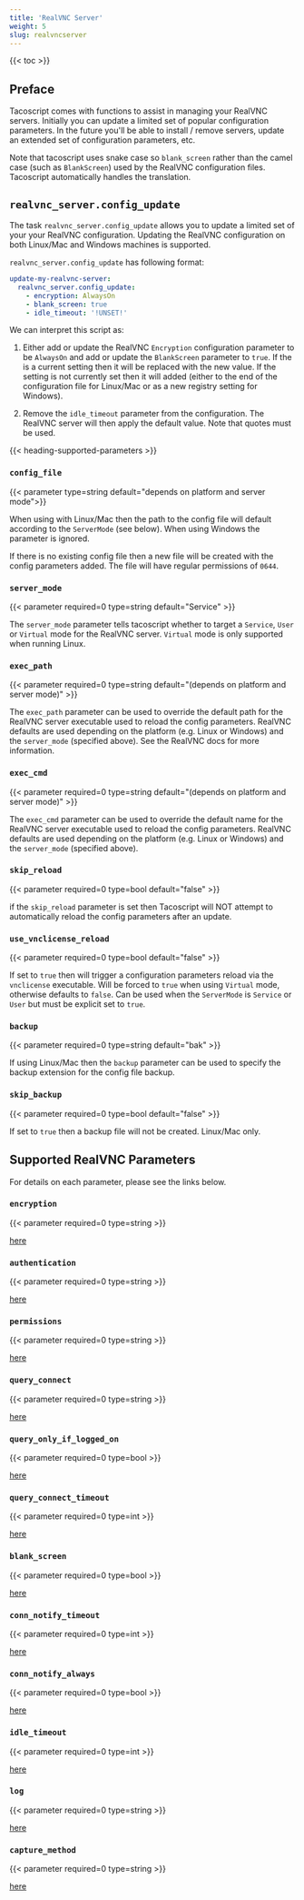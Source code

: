 ```yaml
---
title: 'RealVNC Server'
weight: 5
slug: realvncserver
---
```


{{< toc >}}

## Preface

Tacoscript comes with functions to assist in managing your RealVNC servers. Initially you can update a
limited set of popular configuration parameters. In the future you'll be able to install / remove servers,
update an extended set of configuration parameters, etc.

Note that tacoscript uses snake case so `blank_screen` rather than the camel case (such as `BlankScreen`)
used by the RealVNC configuration files. Tacoscript automatically handles the translation.

## `realvnc_server.config_update`

The task `realvnc_server.config_update` allows you to update a limited set of your your RealVNC
configuration. Updating the RealVNC configuration on both Linux/Mac and Windows machines is supported.

`realvnc_server.config_update` has following format:

```yaml
update-my-realvnc-server:
  realvnc_server.config_update:
    - encryption: AlwaysOn
    - blank_screen: true
    - idle_timeout: '!UNSET!'
```

We can interpret this script as:

1. Either add or update the RealVNC `Encryption` configuration parameter to be `AlwaysOn` and add or
   update the `BlankScreen` parameter to `true`. If the is a current setting then it will be replaced
   with the new value. If the setting is not currently set then it will added (either to the end of the
   configuration file for Linux/Mac or as a new registry setting for Windows).

2. Remove the `idle_timeout` parameter from the configuration. The RealVNC server will then apply the
   default value. Note that quotes must be used.

{{< heading-supported-parameters >}}

### `config_file`

{{< parameter type=string default="depends on platform and server mode">}}

When using with Linux/Mac then the path to the config file will default according to the `ServerMode`
(see below). When using Windows the parameter is ignored.

If there is no existing config file then a new file will be created with the config parameters
added. The file will have regular permissions of `0644`.

### `server_mode`

{{< parameter required=0 type=string default="Service" >}}

The `server_mode` parameter tells tacoscript whether to target a `Service`,
`User` or `Virtual` mode for the RealVNC server. `Virtual` mode is only supported when running
Linux.

### `exec_path`

{{< parameter required=0 type=string default="(depends on platform and server mode)" >}}

The `exec_path` parameter can be used to override the default path for the RealVNC
server executable used to reload the config parameters. RealVNC defaults are used
depending on the platform (e.g. Linux or Windows) and the `server_mode` (specified
above). See the RealVNC docs for more information.

### `exec_cmd`

{{< parameter required=0 type=string default="(depends on platform and server mode)" >}}

The `exec_cmd` parameter can be used to override the default name for the RealVNC
server executable used to reload the config parameters. RealVNC defaults are used
depending on the platform (e.g. Linux or Windows) and the `server_mode` (specified
above).

### `skip_reload`

{{< parameter required=0 type=bool default="false" >}}

if the `skip_reload` parameter is set then Tacoscript will NOT attempt to automatically
reload the config parameters after an update.

### `use_vnclicense_reload`

{{< parameter required=0 type=bool default="false" >}}

If set to `true` then will trigger a configuration parameters reload via the `vnclicense`
executable. Will be forced to `true` when using `Virtual` mode, otherwise defaults to `false`.
Can be used when the `ServerMode` is `Service` or `User` but must be explicit set to `true`.

### `backup`

{{< parameter required=0 type=string default="bak" >}}

If using Linux/Mac then the `backup` parameter can be used to specify the backup
extension for the config file backup.

### `skip_backup`

{{< parameter required=0 type=bool default="false" >}}

If set to `true` then a backup file will not be created. Linux/Mac only.

## Supported RealVNC Parameters

For details on each parameter, please see the links below.

### `encryption`

{{< parameter required=0 type=string >}}

[here](https://help.realvnc.com/hc/en-us/articles/360002251297-VNC-Server-Parameter-Reference#Encryption)

### `authentication`

{{< parameter required=0 type=string >}}

[here](https://help.realvnc.com/hc/en-us/articles/360002251297-VNC-Server-Parameter-Reference#Authentication)

### `permissions`

{{< parameter required=0 type=string >}}

[here](https://help.realvnc.com/hc/en-us/articles/360002251297-VNC-Server-Parameter-Reference#Permissions)

### `query_connect`

{{< parameter required=0 type=string >}}

[here](https://help.realvnc.com/hc/en-us/articles/360002251297-VNC-Server-Parameter-Reference#Query_Connect)

### `query_only_if_logged_on`

{{< parameter required=0 type=bool >}}

[here](https://help.realvnc.com/hc/en-us/articles/360002251297-VNC-Server-Parameter-Reference#Query_Only_If_Logged_On)

### `query_connect_timeout`

{{< parameter required=0 type=int >}}

[here](https://help.realvnc.com/hc/en-us/articles/360002251297-VNC-Server-Parameter-Reference#Query_Connect_Timeout)

### `blank_screen`

{{< parameter required=0 type=bool >}}

[here](https://help.realvnc.com/hc/en-us/articles/360002251297-VNC-Server-Parameter-Reference#Blank_Screen)

### `conn_notify_timeout`

{{< parameter required=0 type=int >}}

[here](https://help.realvnc.com/hc/en-us/articles/360002251297-VNC-Server-Parameter-Reference#Conn_Notify_Timeout)

### `conn_notify_always`

{{< parameter required=0 type=bool >}}

[here](https://help.realvnc.com/hc/en-us/articles/360002251297-VNC-Server-Parameter-Reference#Conn_Notify_Always)

### `idle_timeout`

{{< parameter required=0 type=int >}}

[here](https://help.realvnc.com/hc/en-us/articles/360002251297-VNC-Server-Parameter-Reference#Idle_Timeout)

### `log`

{{< parameter required=0 type=string >}}

[here](https://help.realvnc.com/hc/en-us/articles/360002251297-VNC-Server-Parameter-Reference#Log)

### `capture_method`

{{< parameter required=0 type=string >}}

[here](https://help.realvnc.com/hc/en-us/articles/360002251297-VNC-Server-Parameter-Reference#Capture_Method)
